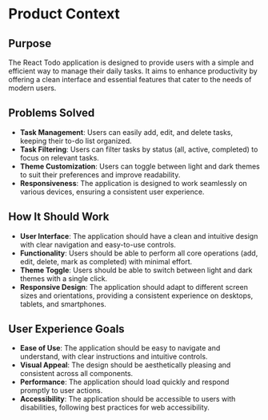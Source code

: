# Product Context

## Purpose
The React Todo application is designed to provide users with a simple and efficient way to manage their daily tasks. It aims to enhance productivity by offering a clean interface and essential features that cater to the needs of modern users.

## Problems Solved
- **Task Management**: Users can easily add, edit, and delete tasks, keeping their to-do list organized.
- **Task Filtering**: Users can filter tasks by status (all, active, completed) to focus on relevant tasks.
- **Theme Customization**: Users can toggle between light and dark themes to suit their preferences and improve readability.
- **Responsiveness**: The application is designed to work seamlessly on various devices, ensuring a consistent user experience.

## How It Should Work
- **User Interface**: The application should have a clean and intuitive design with clear navigation and easy-to-use controls.
- **Functionality**: Users should be able to perform all core operations (add, edit, delete, mark as completed) with minimal effort.
- **Theme Toggle**: Users should be able to switch between light and dark themes with a single click.
- **Responsive Design**: The application should adapt to different screen sizes and orientations, providing a consistent experience on desktops, tablets, and smartphones.

## User Experience Goals
- **Ease of Use**: The application should be easy to navigate and understand, with clear instructions and intuitive controls.
- **Visual Appeal**: The design should be aesthetically pleasing and consistent across all components.
- **Performance**: The application should load quickly and respond promptly to user actions.
- **Accessibility**: The application should be accessible to users with disabilities, following best practices for web accessibility.
